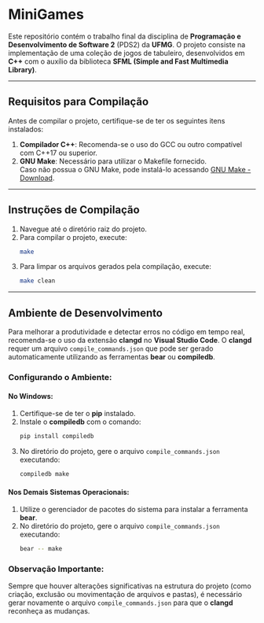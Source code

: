 # MiniGames

Este repositório contém o trabalho final da disciplina de **Programação e Desenvolvimento de Software 2** (PDS2) da **UFMG**. O projeto consiste na implementação de uma coleção de jogos de tabuleiro, desenvolvidos em **C++** com o auxílio da biblioteca **SFML (Simple and Fast Multimedia Library)**.

---

## Requisitos para Compilação

Antes de compilar o projeto, certifique-se de ter os seguintes itens instalados:

1. **Compilador C++**: Recomenda-se o uso do GCC ou outro compatível com C++17 ou superior.
2. **GNU Make**: Necessário para utilizar o Makefile fornecido.  
   Caso não possua o GNU Make, pode instalá-lo acessando [GNU Make - Download](https://www.gnu.org/software/make/#download).
   
---

## Instruções de Compilação

1. Navegue até o diretório raiz do projeto.
2. Para compilar o projeto, execute:
   ```bash
   make
   ```
3. Para limpar os arquivos gerados pela compilação, execute:
   ```bash
   make clean
   ```

---

## Ambiente de Desenvolvimento

Para melhorar a produtividade e detectar erros no código em tempo real, recomenda-se o uso da extensão **clangd** no **Visual Studio Code**. O **clangd** requer um arquivo `compile_commands.json` que pode ser gerado automaticamente utilizando as ferramentas **bear** ou **compiledb**.

### Configurando o Ambiente:

#### No Windows:
1. Certifique-se de ter o **pip** instalado.
2. Instale o **compiledb** com o comando:
   ```bash
   pip install compiledb
   ```
3. No diretório do projeto, gere o arquivo `compile_commands.json` executando:
   ```bash
   compiledb make
   ```

#### Nos Demais Sistemas Operacionais:
1. Utilize o gerenciador de pacotes do sistema para instalar a ferramenta **bear**.
2. No diretório do projeto, gere o arquivo `compile_commands.json` executando:
   ```bash
   bear -- make
   ```

### Observação Importante:
Sempre que houver alterações significativas na estrutura do projeto (como criação, exclusão ou movimentação de arquivos e pastas), é necessário gerar novamente o arquivo `compile_commands.json` para que o **clangd** reconheça as mudanças.